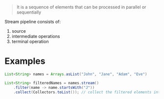 > It is a sequence of elements that can be processed in parallel or sequentially

Stream pipeline consists of: 
1. source
2. intermediate operations
3. terminal operation

# Examples
```java
List<String> names = Arrays.asList("John", "Jane", "Adam", "Eve")

List<String> filteredNames = names.stream()
	.filter(name -> name.startsWith("J"))
	.collect(Collectors.toList()); // collect the filtered elements into a new List
```
